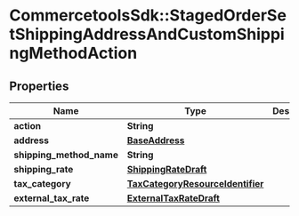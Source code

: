 # CommercetoolsSdk::StagedOrderSetShippingAddressAndCustomShippingMethodAction

## Properties
Name | Type | Description | Notes
------------ | ------------- | ------------- | -------------
**action** | **String** |  | [optional] 
**address** | [**BaseAddress**](BaseAddress.md) |  | [optional] 
**shipping_method_name** | **String** |  | [optional] 
**shipping_rate** | [**ShippingRateDraft**](ShippingRateDraft.md) |  | [optional] 
**tax_category** | [**TaxCategoryResourceIdentifier**](TaxCategoryResourceIdentifier.md) |  | [optional] 
**external_tax_rate** | [**ExternalTaxRateDraft**](ExternalTaxRateDraft.md) |  | [optional] 

